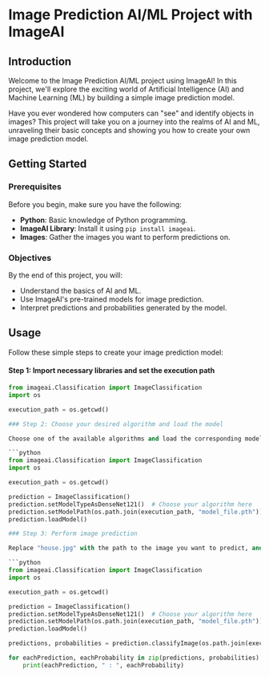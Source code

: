 # Image Prediction AI/ML Project with ImageAI

## Introduction

Welcome to the Image Prediction AI/ML project using ImageAI! In this project, we'll explore the exciting world of Artificial Intelligence (AI) and Machine Learning (ML) by building a simple image prediction model.

Have you ever wondered how computers can "see" and identify objects in images? This project will take you on a journey into the realms of AI and ML, unraveling their basic concepts and showing you how to create your own image prediction model.

## Getting Started

### Prerequisites

Before you begin, make sure you have the following:

- **Python**: Basic knowledge of Python programming.
- **ImageAI Library**: Install it using `pip install imageai`.
- **Images**: Gather the images you want to perform predictions on.

### Objectives

By the end of this project, you will:

- Understand the basics of AI and ML.
- Use ImageAI's pre-trained models for image prediction.
- Interpret predictions and probabilities generated by the model.

## Usage

Follow these simple steps to create your image prediction model:

#### Step 1: Import necessary libraries and set the execution path

```python
from imageai.Classification import ImageClassification
import os

execution_path = os.getcwd()

### Step 2: Choose your desired algorithm and load the model

Choose one of the available algorithms and load the corresponding model:

```python
from imageai.Classification import ImageClassification
import os

execution_path = os.getcwd()

prediction = ImageClassification()
prediction.setModelTypeAsDenseNet121()  # Choose your algorithm here
prediction.setModelPath(os.path.join(execution_path, "model_file.pth"))  # Path to the model file
prediction.loadModel()

### Step 3: Perform image prediction

Replace "house.jpg" with the path to the image you want to predict, and run the prediction code:

```python
from imageai.Classification import ImageClassification
import os

execution_path = os.getcwd()

prediction = ImageClassification()
prediction.setModelTypeAsDenseNet121()  # Choose your algorithm here
prediction.setModelPath(os.path.join(execution_path, "model_file.pth"))  # Path to the model file
prediction.loadModel()

predictions, probabilities = prediction.classifyImage(os.path.join(execution_path, "house.jpg"), result_count=5)

for eachPrediction, eachProbability in zip(predictions, probabilities):
    print(eachPrediction, " : ", eachProbability)
